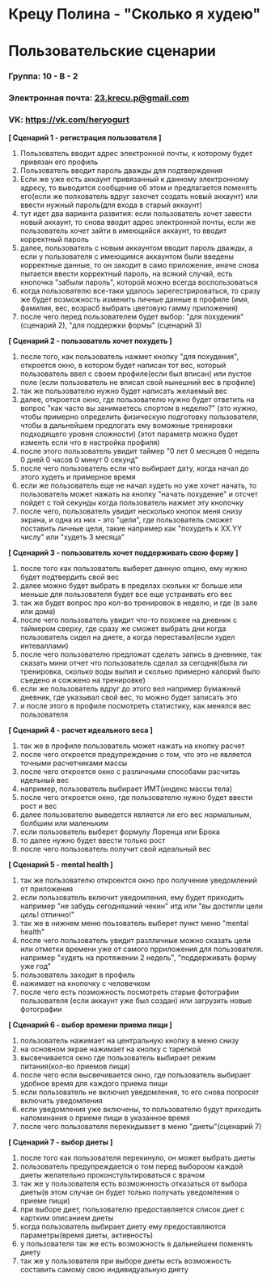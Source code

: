 # Крецу Полина - "Сколько я худею"
# Пользовательские сценарии

### Группа: 10 - В - 2
### Электронная почта: 23.krecu.p@gmail.com
### VK: https://vk.com/heryogurt 

**[ Сценарий 1 - регистрация пользователя ]**
1. Пользователь вводит адрес электронной почты, к которому будет привязан его профиль
2. Пользователь вводит пароль дважды для подтверждения
3. Если же уже есть аккаунт привязанный к данному электронному адресу, то выводится сообщение об этом и предлагается поменять его(если же полхователь вдруг захочет создать новый аккаунт) или ввести нужный пароль(для входа в старый аккаунт)
4. тут идет два варианта развития: если пользователь хочет завести новый аккаунт, то снова вводит адрес электронной почты, если же пользователь хочет зайти в имеющийся аккаунт, то вводит корректный пароль
5. далее, пользователь с новым аккаунтом вводит пароль дважды, а если у пользователя с имеющимся аккаунтом были введены корректные данные, то он заходит в само приложение, иначе снова пытается ввести корректный пароль, на всякий случай, есть кнопочка "забыли пароль", которой можно всегда воспользоваться
6. когда пользователю все-таки удалось зарегестрироваться, то сразу же будет возможность изменить личные данные в профиле (имя, фамилия, вес, возрасб выбрать цветовую гамму приложения)
7. после чего перед пользователем будет выбор: "для похудения" (сценарий 2),  "для поддержки формы" (сценарий 3)

**[ Сценарий 2 - пользователь хочет похудеть ]**
1. после того, как пользователь нажмет кнопку "для похудения", откроется окно, в котором будет написан тот вес, который пользователь ввел с своем профиле(если был вписан) или пустое поле (если пользователь не вписал свой нынешний вес в профиле)
2. так же пользователю нужно будет написать желаемый вес
3. далее, откроется окно, где пользователю нужно будет ответить на вопрос "как часто вы занимаетесь спортом в неделю?" (это нужно, чтобы примерно определить физическую подготовку пользователя, чтобы в дальнейшем предлогать ему воможные тренировки подходящего уровня сложности) (этот параметр можно будет изменть если что в настройка профиля)
4. после этого пользователь увидит таймер "0 лет 0 месяцев 0 недель 0 дней 0 часов 0 минут 0 секунд"
5. после чего пользователь если что выбирает дату, когда начал до этого худеть и примерное время 
6. если же пользователь еще не начал худеть но уже хочет начать, то пользователь может  нажать на кнопку "начать похудение" и отсчет пойдет с той секунды когда пользователь нажмет эту кнопочку
7. после чего, пользователь увидит несколько кнопок меня снизу экрана, и одна из них - это "цели", где пользователь сможет поставить личные цели, такие например как "похудеть к ХХ.YY числу" или "худеть 3 месяца"

**[ Сценарий 3 - пользователь хочет поддерживать свою форму ]**
1. после того как пользователь выберет данную опцию, ему нужно будет подтвердить свой вес
2. далее можно будет выбрать в пределах скольки кг больше или меньше для пользователя будет все еще устраивать его вес
3. так же будет вопрос про кол-во тренировок в неделю, и где (в зале или дома)
4. после чего пользователь увидит что-то похожее на дневник с таймером сверху, где сразу же сможет выбрать дни когда пользователь сидел на диете, а когда переставал(если худел интеваллами)
5. после чего пользователю предложат сделать запись в дневнике, так сказать мини отчет что пользователь сделал за сегодня(была ли тренировка, сколько воды выпил и сколько примерно калорий было съедено и сожжено на тренировке)
6. если же пользователь вдруг до этого вел например бумажный дневник, где указывал свой вес, то можно будет записать это
7. и после этого в профиле посмотреть статистику, как менялся вес пользователя

**[ Сценарий 4 - расчет идеального веса ]**
1. так же в профиле пользователь может нажать на кнопку расчет 
2. после чего откроется предупреждение о том, что это не является точными расчетчиками массы
2. после чего откроется окно с различными способами расчитаь идельный вес
3. например, пользователь выбирает ИМТ(индекс массы тела)
4. после чего откроется окно, где пользователю нужно будет ввести рост и вес
5. далее пользователю выведется является ли его вес нормальным, болбшим или маленьким
6. если пользователь выберет формулу Лоренца или Брока
7. то далее нужно будет ввести только рост
8. после чего пользователь получит свой идеальный вес

**[ Сценарий 5 - mental health ]**
1. так же пользователю откроектся окно про получение уведомлений от приложения
2. если пользователь включит уведомления, ему будет приходить  например "не забудь сегодняшний чекин" итд или "вы достигли цели *цель*! отлично!"
3. так же в нижнем меню поьзователь выберет пункт меню "mental health"
4. после чего пользователь увидит разлличные можно сказать цели или отметки времени уже от самого прриложения для пользователя. например "худеть на протяжении 2 недель", "поддерживать форму уже год"
5. пользователь заходит в профиль
6. нажимает на кнопочку с человечком
7. после чего есть позможность посмотреть старые фотографии пользователя (если аккаунт уже был создан) или загрузить новые фотографии

**[ Сценарий 6 - выбор времени приема пищи ]**
1. пользователь нажимает на центральную кнопку в меню снизу
2. на основном экрае нажимает на кнопку с тарелкой
3. высвечивается окно где пользователь выбирает режим питания(кол-во приемов пищи)
4. после чего если высвечивается окно, где пользователь выбирает удобное время для каждого приема пищи
5. если пользователь не включил уведомления, то его снова попросят включить уведомления
6. если уведомления уже включены, то пользователю будут приходить напоминания о приеме пищи в указанное время
7. после чего пользователя перекидывает в меню "диеты"(сценарий 7)

**[ Сценарий 7 - выбор диеты ]**
1. после того как пользователя перекинуло, он может выбрать диеты
2. пользователь предупреждается о том перед выбороом каждой диеты желательно проконстультироваться с врачом
3. так же у пользователя есть возможнность отказаться от выбора диеты(в этом случае он будет только получать уведомления о приеме пищи)
4. при выборе диет, пользователю предоставляется список диет с картким описанием диеты
5. когда пользователь выбирает диету ему предоставляются параметры(время диеты, активность)
6. у пользователя так же есть возможность в дальнейшем поменять диету
7. так же у пользователя при выборе диеты есть возможность составить самому свою индивидуальную диету